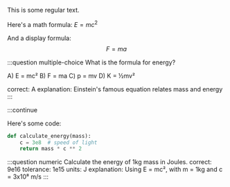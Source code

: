 This is some regular text.

Here's a math formula: $E = mc^2$

And a display formula:
$$F = ma$$

:::question multiple-choice
What is the formula for energy?

A) E = mc²
B) F = ma
C) p = mv
D) K = ½mv²

correct: A
explanation: Einstein's famous equation relates mass and energy
:::

:::continue

Here's some code:
```python
def calculate_energy(mass):
    c = 3e8  # speed of light
    return mass * c ** 2
```

:::question numeric
Calculate the energy of 1kg mass in Joules.
correct: 9e16
tolerance: 1e15
units: J
explanation: Using E = mc², with m = 1kg and c = 3x10⁸ m/s
:::
